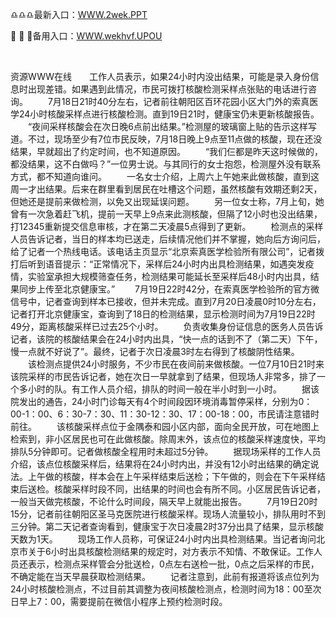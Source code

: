 <p>
	♎♎♎最新入口：<a href="http://www.baidu.com/link?url=6MA2SWnO3Raqke39an_0PUxosM6ZrUGzi1BN9tNnlPW&wd">WWW.2wek.PPT</a> 
	<p>
		🌟
🌟
🌟备用入口：<a href="http://www.baidu.com/link?url=6MA2SWnO3Raqke39an_0PUxosM6ZrUGzi1BN9tNnlPW&wd">WWW.wekhvf.UPOU</a> 
	</p>
	<p>
		<br />
	</p>
	<p>
		资源WWW在线　　工作人员表示，如果24小时内没出结果，可能是录入身份信息时出现差错。如果遇到此情况，市民可拨打核酸检测采样点张贴的电话进行咨询。
　　7月18日21时40分左右，记者前往朝阳区百环花园小区大门外的索真医学24小时核酸采样点进行核酸检测。直到19日21时，健康宝仍未更新核酸报告。
　　“夜间采样核酸会在次日晚6点前出结果。”检测屋的玻璃窗上贴的告示这样写道。不过，现场至少有7位市民反映，7月18日晚上9点至11点做的核酸，现在还没结果，早就超出了约定时间，也不知道原因。
　　“我们仨都是昨天这时候做的，都没结果，这不白做吗？”一位男士说。与其同行的女士抱怨，检测屋外没有联系方式，都不知道向谁问。
　　一名女士介绍，上周六上午她来此做核酸，直到这周一才出结果。后来在群里看到居民在吐槽这个问题，虽然核酸有效期还剩2天，但她还是提前来做检测，以免又出现延误问题。
　　另一位女士称，7月上旬，她曾有一次急着赶飞机，提前一天早上9点来此测核酸，但隔了12小时也没出结果，打12345重新提交信息审核，才在第二天凌晨5点得到了更新。
　　检测点的采样人员告诉记者，当日的样本均已送走，后续情况他们并不掌握，她向后方询问后，给了记者一个热线电话。该电话主页显示“北京索真医学检验所有限公司”，记者拨打后听到语音提示：“正常情况下，采样后24小时内出具检测结果，如遇突发疫情，实验室承担大规模筛查任务，检测结果可能延长至采样后48小时内出具，结果同步上传至北京健康宝。”
　　7月19日22时42分，在索真医学检验所的官方微信号中，记者查询到样本已接收，但并未完成。直到7月20日凌晨0时10分左右，记者打开北京健康宝，查询到了18日的检测结果，显示检测时间为7月19日22时49分，距离核酸采样已过去25个小时。
　　负责收集身份证信息的医务人员告诉记者，该院的核酸结果会在24小时内出具，“快一点的话到不了（第二天）下午，慢一点就不好说了”。最终，记者于次日凌晨3时左右得到了核酸阴性结果。
　　该检测点提供24小时服务，不少市民在夜间前来做核酸。一位7月10日21时来该院采样的市民告诉记者，她在次日一早就拿到了结果，但现场人非常多，排了一个多小时的队。有工作人员介绍，排队的时间一般在半小时到一小时。
　　据该院发出的通告，24小时门诊每天有4个时间段因环境消毒暂停采样，分别为0：00-1：00、6：30-7：30、11：30-12：30、17：00-18：00，市民请注意错时前往。
　　该核酸采样点位于金隅泰和园小区内部，面向全民开放，可在地图上检索到，非小区居民也可在此做核酸。除周末外，该点位的核酸采样速度快，平均排队5分钟即可。记者做核酸全程用时未超过5分钟。
　　据现场采样的工作人员介绍，该点位核酸采样后，结果将在24小时内出，并没有12小时出结果的确定说法。上午做的核酸，样本会在上午采样结束后送检；下午做的，则会在下午采样结束后送检。核酸采样时段不同，出结果的时间也会有所不同。小区居民告诉记者，一般当天做完核酸，不论什么时间段，隔天早上就能出报告。
　　7月19日20时15分，记者前往朝阳区圣马克医院进行核酸采样。现场人流量较小，排队用时不到三分钟。第二天记者查询看到，健康宝于次日凌晨2时37分出具了结果，显示核酸天数为1天。
　　现场工作人员称，可保证24小时内出具检测结果。当记者询问北京市关于6小时出具核酸检测结果的规定时，对方表示不知情、不敢保证。工作人员还表示，检测点采样管会分批送检，0点左右送检一批，0点之后采样的市民，不确定能在当天早晨获取检测结果。
　　记者注意到，此前有报道将该点位列为24小时核酸检测点，不过目前其调整为夜间核酸检测点，检测时间为18：00至次日早上7：00，需要提前在微信小程序上预约检测时段。
	</p>
